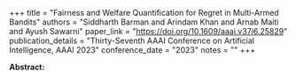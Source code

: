 +++
title = "Fairness and Welfare Quantification for Regret in Multi-Armed Bandits"
authors = "Siddharth Barman and Arindam Khan and Arnab Maiti and Ayush Sawarni"
paper_link = "https://doi.org/10.1609/aaai.v37i6.25829"
publication_details = "Thirty-Seventh AAAI Conference on Artificial Intelligence,  AAAI 2023"
conference_date = "2023"
notes = ""
+++

<b>Abstract:</b>
